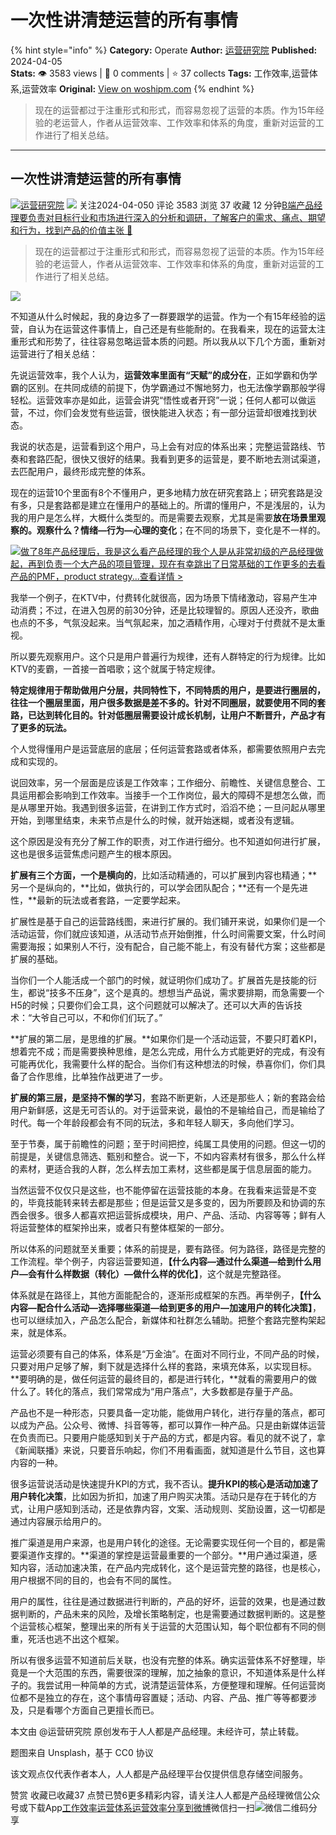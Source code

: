 # 一次性讲清楚运营的所有事情
{% hint style="info" %}
**Category:** Operate
**Author:** [运营研究院](https://www.woshipm.com/u/652029)
**Published:** 2024-04-05  
**Stats:** 👁️ 3583 views | 💬 0 comments | ⭐ 37 collects
**Tags:** 工作效率,运营体系,运营效率
**Original:** [View on woshipm.com](https://www.woshipm.com/operate/6026097.html)
{% endhint %}
> 现在的运营都过于注重形式和形式，而容易忽视了运营的本质。作为15年经验的老运营人，作者从运营效率、工作效率和体系的角度，重新对运营的工作进行了相关总结。

---

## 一次性讲清楚运营的所有事情

[![](https://static.woshipm.com/view/woshipm_api_def_20240207110814_6795.jpg?imageView2/1/w/72/h/72/q/100)](https://www.woshipm.com/u/652029)[运营研究院](https://www.woshipm.com/u/652029) ![](https://static.woshipm.com/tag/1101_1@2x.png) 关注2024-04-050 评论 3583 浏览 37 收藏 12 分钟[B端产品经理要负责对目标行业和市场进行深入的分析和调研，了解客户的需求、痛点、期望和行为，找到产品的价值主张 🔗](https://ke.qidianla.com/courses/bcpm)

> 现在的运营都过于注重形式和形式，而容易忽视了运营的本质。作为15年经验的老运营人，作者从运营效率、工作效率和体系的角度，重新对运营的工作进行了相关总结。

![](https://image.woshipm.com/2023/04/14/881620e4-da8d-11ed-915e-00163e0b5ff3.jpg)

不知道从什么时候起，我的身边多了一群要跟学的运营。作为一个有15年经验的运营，自认为在运营这件事情上，自己还是有些能耐的。在我看来，现在的运营太注重形式和形势了，往往容易忽略运营本质的问题。所以我从以下几个方面，重新对运营进行了相关总结：

先说运营效率，我个人认为，**运营效率里面有“天赋”的成分在**，正如学霸和伪学霸的区别。在共同成绩的前提下，伪学霸通过不懈地努力，也无法像学霸那般学得轻松。运营效率亦是如此，运营会讲究“悟性或者开窍”一说；任何人都可以做运营，不过，你们会发觉有些运营，很快能进入状态；有一部分运营却很难找到状态。

我说的状态是，运营看到这个用户，马上会有对应的体系出来；完整运营路线、节奏和套路匹配，很快又很好的结果。我看到更多的运营是，要不断地去测试渠道，去匹配用户，最终形成完整的体系。

现在的运营10个里面有8个不懂用户，更多地精力放在研究套路上；研究套路是没有多，只是套路都是建立在懂用户的基础上的。所谓的懂用户，不是浅层的，认为我的用户是怎么样，大概什么类型的。而是需要去观察，尤其是需要**放在场景里观察的。观察什么？情绪—行为—心理的变化**；在不同的场景下，变化是不一样的。

[![](https://image.woshipm.com/2023/08/02/bf59b8ba-30e4-11ee-88e7-00163e0b5ff3.png)做了8年产品经理后，我是这么看产品经理的我个人是从非常初级的产品经理做起，再到负责一个大产品的项目管理，现在有幸跳出了日常基础的工作更多的去看产品的PMF，product strategy...查看详情 >](https://ke.qidianla.com/courses/bcpm)

我举一个例子，在KTV中，付费转化就很高，因为场景下情绪激动，容易产生冲动消费；不过，在进入包房的前30分钟，还是比较理智的。原因人还没齐，歌曲也点的不多，气氛没起来。当气氛起来，加之酒精作用，心理对于付费就不是太重视。

所以要先观察用户。这个只是用户普遍行为规律，还有人群特定的行为规律。比如KTV的麦霸，一首接一首唱歌；这个就属于特定规律。

**特定规律用于帮助做用户分层，共同特性下，不同特质的用户，是要进行圈层的，往往一个圈层里面，用户很多数据是差不多的。针对不同圈层，就要使用不同的套路，已达到转化目的。针对低圈层需要设计成长机制，让用户不断晋升，产品才有了更多的玩法。**

个人觉得懂用户是运营底层的底层；任何运营套路或者体系，都需要依照用户去完成和实现的。

说回效率，另一个层面是应该是工作效率；工作细分、前瞻性、关键信息整合、工具运用都会影响到工作效率。当接手一个工作岗位，最大的障碍不是想怎么做，而是从哪里开始。我遇到很多运营，在讲到工作方式时，滔滔不绝；一旦问起从哪里开始，到哪里结束，未来节点是什么的时候，就开始迷糊，或者没有逻辑。

这个原因是没有充分了解工作的职责，对工作进行细分。也不知道如何进行扩展，这也是很多运营焦虑问题产生的根本原因。

**扩展有三个方面，一个是横向的**，比如活动精通的，可以扩展到内容也精通；**另一个是纵向的，**比如，做执行的，可以学会团队配合；**还有一个是先进性，**最新的玩法或者套路，一定要学起来。

扩展性是基于自己的运营路线图，来进行扩展的。我们铺开来说，如果你们是一个活动运营，你们就应该知道，从活动节点开始倒推，什么时间需要文案，什么时间需要海报；如果别人不行，没有配合，自己能不能上，有没有替代方案；这些都是扩展的基础。

当你们一个人能活成一个部门的时候，就证明你们成功了。扩展首先是技能的衍生，都说“技多不压身”，这个是真的。想想当产品说，需求要排期，而急需要一个H5的时候；只要你们会工具，这个问题就可以解决了。还可以大声的告诉技术：“大爷自己可以，不和你们们玩了。”

**扩展的第二层，是思维的扩展。**如果你们是一个活动运营，不要只盯着KPI，想着完不成；而是需要换种思维，是怎么完成，用什么方式能更好的完成，有没有可能再优化，我需要什么样的配合。当你们有这种想法的时候，恭喜你们，你们具备了合作思维，比单独作战更进了一步。

**扩展的第三层，是坚持不懈的学习**，套路不断更新，人还是那些人；新的套路会给用户新鲜感，这是无可否认的。对于运营来说，最怕的不是输给自己，而是输给了时代。每一个年龄段都会有不同的玩法，多和年轻人聊天，多向他们学习。

至于节奏，属于前瞻性的问题；至于时间把控，纯属工具使用的问题。但这一切的前提是，关键信息筛选、甄别和整合。说一下，不如内容素材有很多，那么什么样的素材，更适合我的人群，怎么样去加工素材，这些都是属于信息层面的能力。

当然运营不仅仅只是这些，也不能停留在运营技能的本身。在我看来运营是不变的，毕竟技能转来转去都是那些；但是运营又是多变的，因为所要顾及和协调的东西会很多。很多人都喜欢把运营拆成模块，用户、产品、活动、内容等等；鲜有人将运营整体的框架拎出来，或者只有整体框架的一部分。

所以体系的问题就至关重要；体系的前提是，要有路径。何为路径，路径是完整的工作流程。举个例子，内容运营要知道，**【什么内容—通过什么渠道—给到什么用户—会有什么样数据（转化）—做什么样的优化】**，这个就是完整路径。

体系就是在路径上，其他方面能配合的，逐渐形成框架的东西。再举例子，**【什么内容—配合什么活动—选择哪些渠道—给到更多的用户—加速用户的转化决策】**，也可以继续加入，产品怎么配合，新媒体和社群怎么辅助。把整个套路完整构架起来，就是体系。

运营必须要有自己的体系，体系是“万金油”。在面对不同行业，不同产品的时候，只要对用户足够了解，剩下就是选择什么样的套路，来填充体系，以实现目标。**要明确的是，做任何运营的最终目的，都是进行转化，**就看的需要用户的做什么了。转化的落点，我们常常成为“用户落点”，大多数都是存量于产品。

产品也不是一种形态，只要具备一定功能，能做用户转化，进行存量的落点，都可以成为产品。公众号、微博、抖音等等，都可以算作一种产品。只是由新媒体运营在负责而已。只要用户能感知到关于产品的方式，都是内容。看见的就不说了，拿《新闻联播》来说，只要音乐响起，你们不用看画面，就知道是什么节目，这也算内容的一种。

很多运营说活动是快速提升KPI的方式，我不否认。**提升KPI的核心是活动加速了用户转化决策**，比如因为折扣，加速了用户购买决策。活动只是存在于转化的方式，让用户感知到活动，还是依靠内容，文案、活动规则、奖励设置，这一切都是通过内容展示给用户的。

推广渠道是用户来源，也是用户转化的途径。无论需要实现任何一个目的，都是需要渠道作支撑的。**渠道的掌控是运营最重要的一个部分。**用户通过渠道，感知内容，活动加速决策，在产品内完成转化，这个是运营完整的路径，也是核心，用户根据不同的目的，也会有不同的属性。

用户的属性，往往是通过数据进行判断的，产品的好坏，运营的效果，也是通过数据判断的，产品未来的风险，及增长策略制定，也是需要通过数据判断的。这是整个运营核心框架，整理出来的所有关于运营的大范围认知，每个职位都有不同的侧重，死活也逃不出这个框架。

所以有很多运营不知道前后关联，也没有完整的体系。确实运营体系不好整理，毕竟是一个大范围的东西，需要很深的理解，加之抽象的意识，不知道体系是什么样子的。我尝试用一种简单的方式，说清楚运营体系，方便整理和理解。任何运营岗位都不是独立的存在，这个事情毋容置疑；活动、内容、产品、推广等等都要涉及，只是看哪个方面自己更擅长而已。

本文由 @运营研究院 原创发布于人人都是产品经理。未经许可，禁止转载。

题图来自 Unsplash，基于 CC0 协议

该文观点仅代表作者本人，人人都是产品经理平台仅提供信息存储空间服务。

赞赏 收藏已收藏37 点赞已赞6更多精彩内容，请关注人人都是产品经理微信公众号或下载App[工作效率](https://www.woshipm.com/tag/%e5%b7%a5%e4%bd%9c%e6%95%88%e7%8e%87)[运营体系](https://www.woshipm.com/tag/%e8%bf%90%e8%90%a5%e4%bd%93%e7%b3%bb)[运营效率](https://www.woshipm.com/tag/%e8%bf%90%e8%90%a5%e6%95%88%e7%8e%87)[分享到微博](https://service.weibo.com/share/share.php?appkey=2775287854&title=一次性讲清楚运营的所有事情&url=https://www.woshipm.com/operate/6026097.html&pic=https://image.woshipm.com/2023/04/14/881620e4-da8d-11ed-915e-00163e0b5ff3.jpg)微信扫一扫![微信二维码](https://api.pwmqr.com/qrcode/create/?url=https://www.woshipm.com/operate/6026097.html)分享
